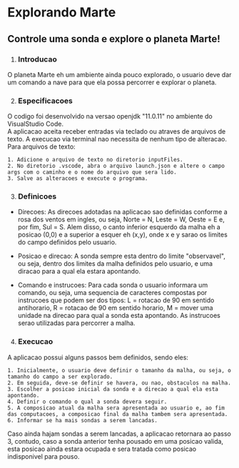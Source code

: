 # Explorando Marte
## Controle uma sonda e explore o planeta Marte!

1. ### Introducao 
O planeta Marte eh um ambiente ainda pouco explorado, o usuario deve dar um comando a nave para que ela possa percorrer e explorar o planeta. 

2. ### Especificacoes
O codigo foi desenvolvido na versao openjdk "11.0.11" no ambiente do VisualStudio Code.  
A aplicacao aceita receber entradas via teclado ou atraves de arquivos de texto.
A execucao via terminal nao necessita de nenhum tipo de alteracao.
Para arquivos de texto:
    
    1. Adicione o arquivo de texto no diretorio inputFiles.
    2. No diretorio .vscode, abra o arquivo launch.json e altere o campo args com o caminho e o nome do arquivo que sera lido.
    3. Salve as alteracoes e execute o programa.  

3. ### Definicoes
- Direcoes: As direcoes adotadas na aplicacao sao definidas conforme a rosa dos ventos em ingles, ou seja, Norte = N, Leste = W, Oeste = E e, por fim, Sul = S. Alem disso, o canto inferior esquerdo da malha eh a posicao (0,0) e a superior a esquer eh (x,y), onde x e y sarao os limites do campo definidos pelo usuario.

- Posicao e direcao: A sonda sempre esta dentro do limite "observavel", ou seja, dentro dos limites da malha definidos pelo usuario, e uma diracao para a qual ela estara apontando. 

- Comando e instrucoes: Para cada sonda o usuario informara um comando, ou seja, uma sequencia de caracteres compostas por instrucoes que podem ser dos tipos: L = rotacao de 90 em sentido antihorario, R = rotacao de 90 em sentido horario, M = mover uma unidade na direcao para qual a sonda esta apontando. As instrucoes serao utilizadas para percorrer a malha. 

4. ### Execucao
A aplicacao possui alguns passos bem definidos, sendo eles:

    1. Inicialmente, o usuario deve definir o tamanho da malha, ou seja, o tamanho do campo a ser explorado. 
    2. Em seguida, deve-se definir se havera, ou nao, obstaculos na malha.
    3. Escolher a posicao inicial da sonda e a direcao a qual ela esta apontando.
    4. Definir o comando o qual a sonda devera seguir.
    5. A composicao atual da malha sera apresentada ao usuario e, ao fim das computacoes, a composicao final da malha tambem sera apresentada. 
    6. Informar se ha mais sondas a serem lancadas.

Caso ainda hajam sondas a serem lancadas, a aplicacao retornara ao passo 3, contudo, caso a sonda anterior tenha pousado em uma posicao valida, esta posicao ainda estara ocupada e sera tratada como posicao indisponivel para pouso.

